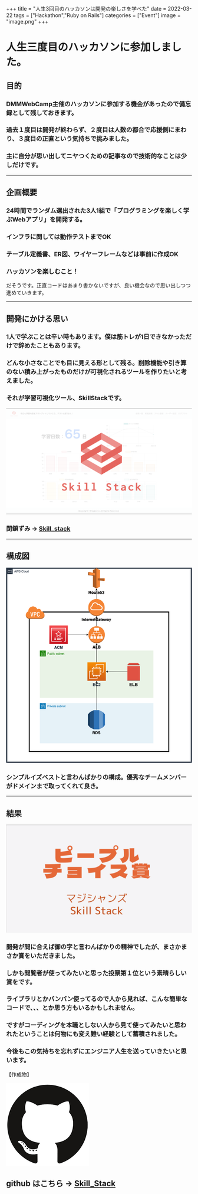 +++
title = "人生3回目のハッカソンは開発の楽しさを学べた"
date  = 2022-03-22
tags  = ["Hackathon","Ruby on Rails"]
categories = ["Event"]
image = "image.png"
+++

# 人生三度目のハッカソンに参加しました。

## 目的
### DMMWebCamp主催のハッカソンに参加する機会があったので備忘録として残しておきます。
### 過去１度目は開発が終わらず、２度目は人数の都合で応援側にまわり、３度目の正直という気持ちで挑みました。
### 主に自分が思い出してニヤつくための記事なので技術的なことは少しだけです。

---

## 企画概要
### 24時間でランダム選出された3人1組で「プログラミングを楽しく学ぶWebアプリ」を開発する。
### インフラに関しては動作テストまでOK
### テーブル定義書、ER図、ワイヤーフレームなどは事前に作成OK
### ハッカソンを楽しむこと！


だそうです。正直コードはあまり書かないですが、良い機会なので思い出しつつ進めていきます。

---

## 開発にかける思い

### 1人で学ぶことは辛い時もあります。僕は筋トレが1日できなかっただけで辞めたこともあります。

### どんな小さなことでも目に見える形として残る。削除機能や引き算のない積み上がったものだけが可視化されるツールを作りたいと考えました。

### それが学習可視化ツール、SkillStackです。

![](skillstack.png)

### 閉鎖ずみ → [Skill_stack](https://skill_stack.net)

---

## 構成図

![](cloud.png)

### シンプルイズベストと言わんばかりの構成。優秀なチームメンバーがドメインまで取ってくれて良き。

---

## 結果

![](syou.png)


### 開発が間に合えば御の字と言わんばかりの精神でしたが、まさかまさか賞をいただきました。

### しかも閲覧者が使ってみたいと思った投票第１位という素晴らしい賞をです。

### ライブラリとかバンバン使ってるので人から見れば、こんな簡単なコードで、、、とか思う方もいるかもしれません。

### ですがコーディングを本職としない人から見て使ってみたいと思われたということは何物にも変え難い経験として蓄積されました。

### 今後もこの気持ちを忘れずにエンジニア人生を送っていきたいと思います。


【作成物】

![](github.png)

## github はこちら → [Skill_Stack](https://github.com/dmm-magicians/skill_stack)